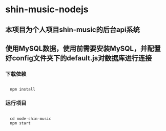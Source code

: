 # shin-music-nodejs

##  本项目为个人项目shin-music的后台api系统
##  使用MySQL数据，使用前需要安装MySQL，并配置好config文件夹下的default.js对数据库进行连接

### 下载依赖
<code>
  npm install
</code>


### 运行项目
<code>
  cd node-shin-music
  npm start
</code>
